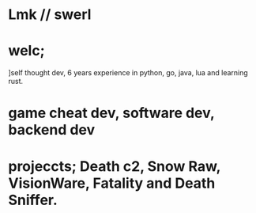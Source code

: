 # Lmk // swerl 

# welc;

]self thought dev, 6 years experience in python, go, java, lua and learning rust.

# game cheat dev, software dev, backend dev

# projeccts; Death c2, Snow Raw, VisionWare, Fatality and Death Sniffer.
